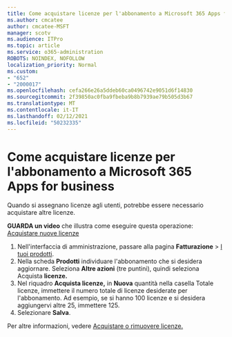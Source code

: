 ```yaml
---
title: Come acquistare licenze per l'abbonamento a Microsoft 365 Apps for business
ms.author: cmcatee
author: cmcatee-MSFT
manager: scotv
ms.audience: ITPro
ms.topic: article
ms.service: o365-administration
ROBOTS: NOINDEX, NOFOLLOW
localization_priority: Normal
ms.custom:
- "652"
- "2000017"
ms.openlocfilehash: cefa266e26a5ddeb60ca0496742e9051d6f14830
ms.sourcegitcommit: 2f39850ac0fba9fbeba9b8b7939ae79b505d3b67
ms.translationtype: MT
ms.contentlocale: it-IT
ms.lasthandoff: 02/12/2021
ms.locfileid: "50232335"
---
```

# <a name="how-to-buy-licenses-for-your-microsoft-365-apps-for-business-subscription"></a>Come acquistare licenze per l'abbonamento a Microsoft 365 Apps for business

Quando si assegnano licenze agli utenti, potrebbe essere necessario acquistare altre licenze.

**GUARDA un video** che illustra come eseguire questa operazione: [Acquistare nuove licenze](https://go.microsoft.com/fwlink/p/?linkid=2154857)
  
1. Nell'interfaccia di amministrazione, passare alla pagina **Fatturazione** > [I tuoi prodotti](https://go.microsoft.com/fwlink/p/?linkid=842054).
2. Nella scheda **Prodotti** individuare l'abbonamento che si desidera aggiornare. Seleziona **Altre azioni** (tre puntini), quindi seleziona Acquista **licenze.**
3. Nel riquadro **Acquista licenze,** in  **Nuova** quantità nella casella Totale licenze, immettere il numero totale di licenze desiderate per l'abbonamento. Ad esempio, se si hanno 100 licenze e si desidera aggiungervi altre 25, immettere 125.
4. Selezionare **Salva**.

Per altre informazioni, vedere [Acquistare o rimuovere licenze.](https://docs.microsoft.com/microsoft-365/commerce/licenses/buy-licenses)